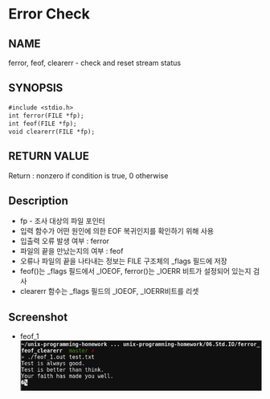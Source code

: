 # Error Check
## NAME
ferror, feof, clearerr - check and reset stream status
## SYNOPSIS
```
#include <stdio.h>
int ferror(FILE *fp);
int feof(FILE *fp);
void clearerr(FILE *fp);
```
## RETURN VALUE
Return : nonzero if condition is true, 0 otherwise
## Description
* fp - 조사 대상의 파일 포인터
* 입력 함수가 어떤 원인에 의한 EOF 복귀인지를 확인하기 위해 사용
* 입출력 오류 발생 여부 : ferror
* 파일의 끝을 만났는지의 여부 : feof
* 오류나 파일의 끝을 나타내는 정보는 FILE 구조체의 _flags 필드에 저장
* feof()는 _flags 필드에서 _IOEOF, ferror()는 _IOERR 비트가 설정되어 있는지 검사
* clearerr 함수는 _flags 필드의 _IOEOF, _IOERR비트를 리셋
## Screenshot
* feof_1
![feof_1](./feof_1.png?raw=true "feof_1")
